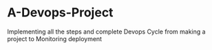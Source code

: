 # A-Devops-Project

Implementing all the steps and complete Devops Cycle from making a project to Monitoring deployment 
